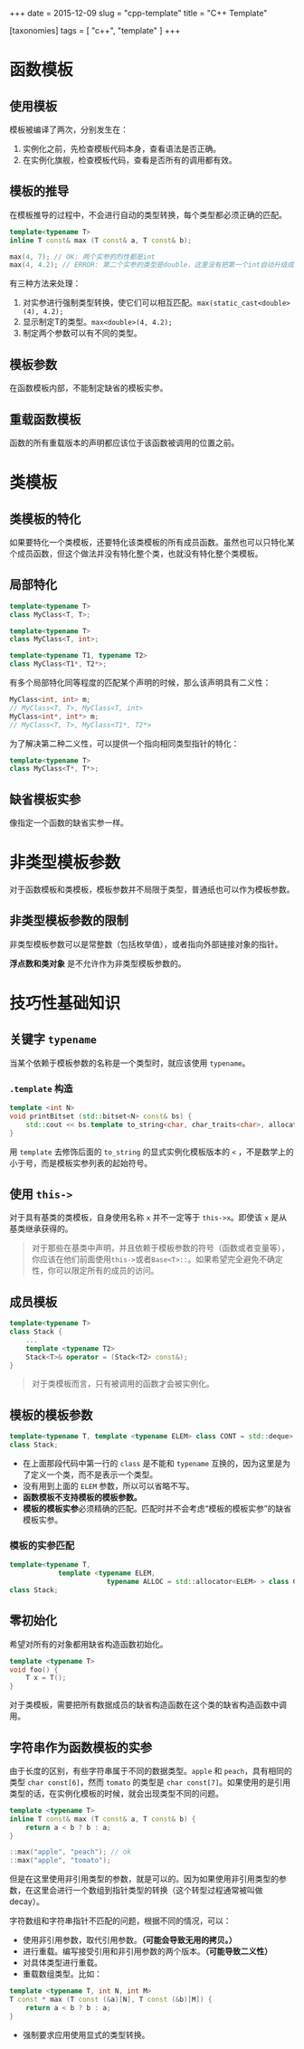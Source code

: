 +++
date = 2015-12-09
slug = "cpp-template"
title = "C++ Template"

[taxonomies]
tags = [ "c++", "template" ]
+++

# 函数模板

## 使用模板

模板被编译了两次，分别发生在：

1. 实例化之前，先检查模板代码本身，查看语法是否正确。
2. 在实例化旗舰，检查模板代码，查看是否所有的调用都有效。

## 模板的推导

在模板推导的过程中，不会进行自动的类型转换，每个类型都必须正确的匹配。

```c++
template<typename T>
inline T const& max (T const& a, T const& b);

max(4, 7); // OK: 两个实参的烈性都是int
max(4, 4.2); // ERROR: 第二个实参的类型是double，这里没有把第一个int自动升级成了double
```
有三种方法来处理：

1. 对实参进行强制类型转换，使它们可以相互匹配。`max(static_cast<double>(4), 4.2);`
2. 显示制定T的类型。`max<double>(4, 4.2);`
3. 制定两个参数可以有不同的类型。

## 模板参数

在函数模板内部，不能制定缺省的模板实参。

## 重载函数模板

函数的所有重载版本的声明都应该位于该函数被调用的位置之前。

# 类模板

## 类模板的特化

如果要特化一个类模板，还要特化该类模板的所有成员函数。虽然也可以只特化某个成员函数，但这个做法并没有特化整个类，也就没有特化整个类模板。

## 局部特化

```c++
template<typename T>
class MyClass<T, T>;

template<typename T>
class MyClass<T, int>;

template<typename T1, typename T2>
class MyClass<T1*, T2*>;
```

有多个局部特化同等程度的匹配某个声明的时候，那么该声明具有二义性：
```c++
MyClass<int, int> m;
// MyClass<T, T>, MyClass<T, int>
MyClass<int*, int*> m;
// MyClass<T, T>, MyClass<T1*, T2*>
```
为了解决第二种二义性，可以提供一个指向相同类型指针的特化：
```c++
template<typename T>
class MyClass<T*, T*>;
```

## 缺省模板实参

像指定一个函数的缺省实参一样。

# 非类型模板参数

对于函数模板和类模板，模板参数并不局限于类型，普通纸也可以作为模板参数。

## 非类型模板参数的限制

非类型模板参数可以是常整数（包括枚举值），或者指向外部链接对象的指针。

**浮点数和类对象** 是不允许作为非类型模板参数的。

# 技巧性基础知识

## 关键字 `typename`

当某个依赖于模板参数的名称是一个类型时，就应该使用 `typename`。

### `.template` 构造

```c++
template <int N>
void printBitset (std::bitset<N> const& bs) {
    std::cout << bs.template to_string<char, char_traits<char>, allocator<char> >();
}
```

用 `template` 去修饰后面的 `to_string` 的显式实例化模板版本的 `<` ，不是数学上的小于号，而是模板实参列表的起始符号。

## 使用 `this->`
对于具有基类的类模板，自身使用名称 `x` 并不一定等于 `this->x`。即使该 `x` 是从基类继承获得的。

> 对于那些在基类中声明，并且依赖于模板参数的符号（函数或者变量等），你应该在他们前面使用`this->`或者`Base<T>::`。如果希望完全避免不确定性，你可以限定所有的成员的访问。

## 成员模板

```c++
template<typename T>
class Stack {
    ...
    template <typename T2>
    Stack<T>& operator = (Stack<T2> const&);
}
```

> 对于类模板而言，只有被调用的函数才会被实例化。

## 模板的模板参数

```c++
template<typename T, template <typename ELEM> class CONT = std::deque>
class Stack;
```
* 在上面那段代码中第一行的 `class` 是不能和 `typename` 互换的，因为这里是为了定义一个类，而不是表示一个类型。
* 没有用到上面的 `ELEM` 参数，所以可以省略不写。
* **函数模板不支持模板的模板参数。**
* **模板的模板实参**必须精确的匹配。匹配时并不会考虑“模板的模板实参”的缺省模板实参。

### 模板的实参匹配

```c++
template<typename T,
            template <typename ELEM,
                        typename ALLOC = std::allocator<ELEM> > class CONT = std::deque>
class Stack;
```

## 零初始化

希望对所有的对象都用缺省构造函数初始化。
```c++
template <typename T>
void foo() {
    T x = T();
}
```
对于类模板，需要把所有数据成员的缺省构造函数在这个类的缺省构造函数中调用。

## 字符串作为函数模板的实参

由于长度的区别，有些字符串属于不同的数据类型。`apple` 和 `peach`，具有相同的类型 `char const[6]`，然而 `tomato` 的类型是 `char const[7]`。如果使用的是引用类型的话，在实例化模板的时候，就会出现类型不同的问题。
```c++
template <typename T>
inline T const& max (T const& a, T const& b) {
    return a < b ? b : a;
}

::max("apple", "peach"); // ok
::max("apple", "tomato");
```

但是在这里使用非引用类型的参数，就是可以的。因为如果使用非引用类型的参数，在这里会进行一个数组到指针类型的转换（这个转型过程通常被叫做decay）。

字符数组和字符串指针不匹配的问题，根据不同的情况，可以：
* 使用非引用参数，取代引用参数。**（可能会导致无用的拷贝。）**
* 进行重载。编写接受引用和非引用参数的两个版本。**（可能导致二义性）**
* 对具体类型进行重载。
* 重载数组类型。比如：
```c++
template <typename T, int N, int M>
T const * max (T const (&a)[N], T const (&b)[M]) {
    return a < b ? b : a;
}
```
* 强制要求应用使用显式的类型转换。